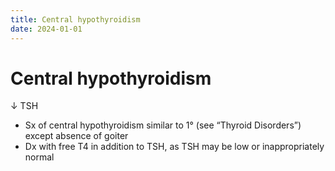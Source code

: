 ```yaml
---
title: Central hypothyroidism
date: 2024-01-01
---
```

# Central hypothyroidism

↓ TSH
* Sx of central hypothyroidism similar to 1° (see “Thyroid Disorders”) except absence of goiter
* Dx with free T4 in addition to TSH, as TSH may be low or inappropriately normal
